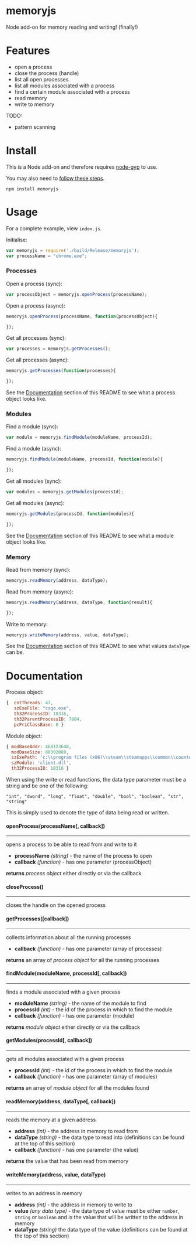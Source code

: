 # memoryjs
Node add-on for memory reading and writing! (finally!)

# Features

- open a process
- close the process (handle)
- list all open processes
- list all modules associated with a process
- find a certain module associated with a process
- read memory
- write to memory

TODO:
- pattern scanning

# Install

This is a Node add-on and therefore requires [node-gyp](https://github.com/nodejs/node-gyp) to use.

You may also need to [follow these steps](https://github.com/nodejs/node-gyp#user-content-installation).

`npm install memoryjs`

# Usage

For a complete example, view `index.js`.

Initialise:
``` javascript
var memoryjs = require('./build/Release/memoryjs');
var processName = "chrome.exe";
```

### Processes

Open a process (sync):
``` javascript
var processObject = memoryjs.openProcess(processName);
```

Open a process (async):
``` javascript
memoryjs.openProcess(processName, function(processObject){

});
```

Get all processes (sync):
``` javascript
var processes = memoryjs.getProcesses();
```

Get all processes (async):
``` javascript
memoryjs.getProcesses(function(processes){

});
```

See the [Documentation](#user-content-documentation) section of this README to see what a process object looks like.

### Modules

Find a module (sync):
``` javascript
var module = memoryjs.findModule(moduleName, processId);
```

Find a module (async):
``` javascript
memoryjs.findModule(moduleName, processId, function(module){

});
```

Get all modules (sync):
``` javascript
var modules = memoryjs.getModules(processId);
```

Get all modules (async):
``` javascript
memoryjs.getModules(processId, function(modules){

});
```

See the [Documentation](#user-content-documentation) section of this README to see what a module object looks like.

### Memory

Read from memory (sync):
``` javascript
memoryjs.readMemory(address, dataType);
```

Read from memory (async):
``` javascript
memoryjs.readMemory(address, dataType, function(result){

});
```

Write to memory:
``` javascript
memoryjs.writeMemory(address, value, dataType);
```

See the [Documentation](#user-content-documentation) section of this README to see what values `dataType` can be.

# Documentation

Process object:
``` javascript
{  cntThreads: 47,
   szExeFile: "csgo.exe",
   th32ProcessID: 10316,
   th32ParentProcessID: 7804,
   pcPriClassBase: 8 }
```

Module object:
``` javascript
{ modBaseAddr: 468123648,
  modBaseSize: 80302080,
  szExePath: 'c:\\program files (x86)\\steam\\steamapps\\common\\counter-strike global offensive\\csgo\\bin\\client.dll',
  szModule: 'client.dll',
  th32ProcessID: 10316 }
  ```

  When using the write or read functions, the data type parameter must be a string and be one of the following:

  `"int", "dword", "long", "float", "double", "bool", "boolean", "str", "string"`

  This is simply used to denote the type of data being read or written.

#### openProcess(processName[, callback])
---

opens a process to be able to read from and write to it

- **processName** *(string)* - the name of the process to open
- **callback** *(function)* - has one parameter (processObject)

**returns** *process object* either directly or via the callback

#### closeProcess()
---

closes the handle on the opened process

#### getProcesses([callback])
---

collects information about all the running processes

- **callback** *(function)* - has one parameter (array of processes)

**returns** an array of *process object* for all the running processes

#### findModule(moduleName, processId[, callback])
---

finds a module associated with a given process

- **moduleName** *(string)* - the name of the module to find
- **processId** *(int)* - the id of the process in which to find the module
- **callback** *(function)* - has one parameter (module)

**returns** *module object* either directly or via the callback

#### getModules(processId[, callback])
---

gets all modules associated with a given process

- **processId** *(int)* - the id of the process in which to find the module
- **callback** *(function)* - has one parameter (array of modules)

**returns** an array of *module object* for all the modules found

#### readMemory(address, dataType[, callback])
---

reads the memory at a given address

- **address** *(int)* - the address in memory to read from
- **dataType** *(string)* - the data type to read into (definitions can be found at the top of this section)
- **callback** *(function)* - has one parameter (the value)

**returns** the value that has been read from memory

#### writeMemory(address, value, dataType)
---

writes to an address in memory

- **address** *(int)* - the address in memory to write to
- **value** *(any data type)* - the data type of value must be either `number`, `string` or `boolean` and is the value that will be written to the address in memory
- **dataType** *(string)* the data type of the value (definitions can be found at the top of this section)
